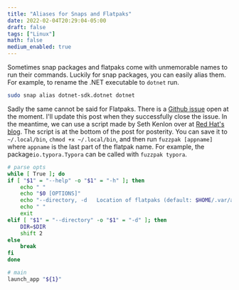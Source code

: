 ```yaml
---
title: "Aliases for Snaps and Flatpaks"
date: 2022-02-04T20:29:04-05:00
draft: false
tags: ["Linux"]
math: false
medium_enabled: true
---
```


Sometimes snap packages and flatpaks come with unmemorable names to run their commands. Luckily for snap packages, you can easily alias them. For example, to rename the .NET executable to `dotnet` run.

```bash
sudo snap alias dotnet-sdk.dotnet dotnet
```

Sadly the same cannot be said for Flatpaks. There is a [Github issue](https://github.com/flatpak/flatpak/issues/1565) open at the moment. I'll update this post when they successfully close the issue. In the meantime, we can use a script made by Seth Kenlon over at [Red Hat's blog](https://www.redhat.com/sysadmin/launch-flatpaks-terminal-fuzzpak). The script is at the bottom of the post for posterity. You can save it to `~/.local/bin`, `chmod +x ~/.local/bin`, and then run `fuzzpak [appname]` where `appname` is the last part of the flatpak name. For example, the package`io.typora.Typora` can be called with `fuzzpak typora`.

```bash
# parse opts
while [ True ]; do
if [ "$1" = "--help" -o "$1" = "-h" ]; then
    echo " "
    echo "$0 [OPTIONS]"
    echo "--directory, -d   Location of flatpaks (default: $HOME/.var/app"
    echo " "
    exit
elif [ "$1" = "--directory" -o "$1" = "-d" ]; then
    DIR=$DIR
    shift 2
else
    break
fi
done

# main
launch_app "${1}"
```

